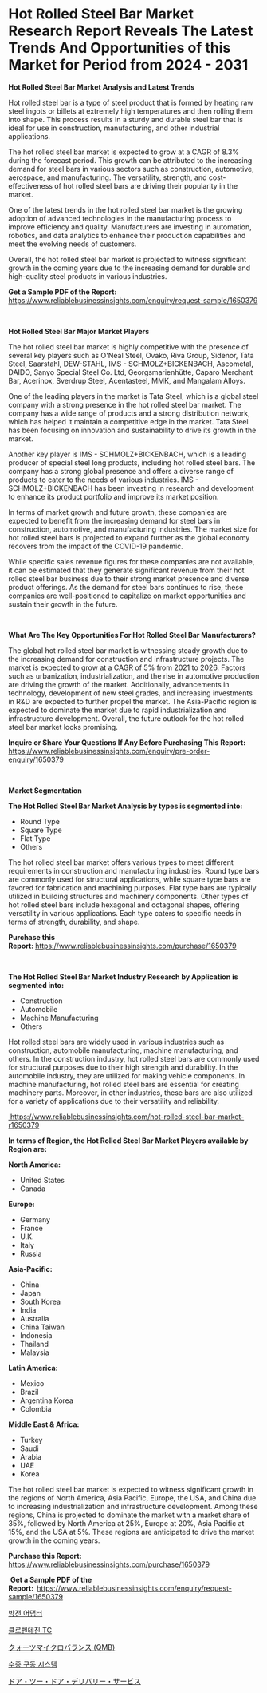 <p><h1>Hot Rolled Steel Bar Market Research Report Reveals The Latest Trends And Opportunities of this Market for Period from 2024 - 2031</h1></p><p><strong>Hot Rolled Steel Bar Market Analysis and Latest Trends</strong></p>
<p><p>Hot rolled steel bar is a type of steel product that is formed by heating raw steel ingots or billets at extremely high temperatures and then rolling them into shape. This process results in a sturdy and durable steel bar that is ideal for use in construction, manufacturing, and other industrial applications.</p><p>The hot rolled steel bar market is expected to grow at a CAGR of 8.3% during the forecast period. This growth can be attributed to the increasing demand for steel bars in various sectors such as construction, automotive, aerospace, and manufacturing. The versatility, strength, and cost-effectiveness of hot rolled steel bars are driving their popularity in the market.</p><p>One of the latest trends in the hot rolled steel bar market is the growing adoption of advanced technologies in the manufacturing process to improve efficiency and quality. Manufacturers are investing in automation, robotics, and data analytics to enhance their production capabilities and meet the evolving needs of customers.</p><p>Overall, the hot rolled steel bar market is projected to witness significant growth in the coming years due to the increasing demand for durable and high-quality steel products in various industries.</p></p>
<p><strong>Get a Sample PDF of the Report:&nbsp;</strong> <a href="https://www.reliablebusinessinsights.com/enquiry/request-sample/1650379">https://www.reliablebusinessinsights.com/enquiry/request-sample/1650379</a></p>
<p>&nbsp;</p>
<p><strong>Hot Rolled Steel Bar Major Market Players</strong></p>
<p><p>The hot rolled steel bar market is highly competitive with the presence of several key players such as O'Neal Steel, Ovako, Riva Group, Sidenor, Tata Steel, Saarstahl, DEW-STAHL, IMS - SCHMOLZ+BICKENBACH, Ascometal, DAIDO, Sanyo Special Steel Co. Ltd, Georgsmarienhütte, Caparo Merchant Bar, Acerinox, Sverdrup Steel, Acentasteel, MMK, and Mangalam Alloys.</p><p>One of the leading players in the market is Tata Steel, which is a global steel company with a strong presence in the hot rolled steel bar market. The company has a wide range of products and a strong distribution network, which has helped it maintain a competitive edge in the market. Tata Steel has been focusing on innovation and sustainability to drive its growth in the market.</p><p>Another key player is IMS - SCHMOLZ+BICKENBACH, which is a leading producer of special steel long products, including hot rolled steel bars. The company has a strong global presence and offers a diverse range of products to cater to the needs of various industries. IMS - SCHMOLZ+BICKENBACH has been investing in research and development to enhance its product portfolio and improve its market position.</p><p>In terms of market growth and future growth, these companies are expected to benefit from the increasing demand for steel bars in construction, automotive, and manufacturing industries. The market size for hot rolled steel bars is projected to expand further as the global economy recovers from the impact of the COVID-19 pandemic.</p><p>While specific sales revenue figures for these companies are not available, it can be estimated that they generate significant revenue from their hot rolled steel bar business due to their strong market presence and diverse product offerings. As the demand for steel bars continues to rise, these companies are well-positioned to capitalize on market opportunities and sustain their growth in the future.</p></p>
<p>&nbsp;</p>
<p><strong>What Are The Key Opportunities For Hot Rolled Steel Bar Manufacturers?</strong></p>
<p><p>The global hot rolled steel bar market is witnessing steady growth due to the increasing demand for construction and infrastructure projects. The market is expected to grow at a CAGR of 5% from 2021 to 2026. Factors such as urbanization, industrialization, and the rise in automotive production are driving the growth of the market. Additionally, advancements in technology, development of new steel grades, and increasing investments in R&D are expected to further propel the market. The Asia-Pacific region is expected to dominate the market due to rapid industrialization and infrastructure development. Overall, the future outlook for the hot rolled steel bar market looks promising.</p></p>
<p><strong>Inquire or Share Your Questions If Any Before Purchasing This Report:</strong> <a href="https://www.reliablebusinessinsights.com/enquiry/pre-order-enquiry/1650379">https://www.reliablebusinessinsights.com/enquiry/pre-order-enquiry/1650379</a></p>
<p>&nbsp;</p>
<p><strong>Market Segmentation</strong></p>
<p><strong>The Hot Rolled Steel Bar Market Analysis by types is segmented into:</strong></p>
<p><ul><li>Round Type</li><li>Square Type</li><li>Flat Type</li><li>Others</li></ul></p>
<p><p>The hot rolled steel bar market offers various types to meet different requirements in construction and manufacturing industries. Round type bars are commonly used for structural applications, while square type bars are favored for fabrication and machining purposes. Flat type bars are typically utilized in building structures and machinery components. Other types of hot rolled steel bars include hexagonal and octagonal shapes, offering versatility in various applications. Each type caters to specific needs in terms of strength, durability, and shape.</p></p>
<p><strong>Purchase this Report:&nbsp;</strong><a href="https://www.reliablebusinessinsights.com/purchase/1650379">https://www.reliablebusinessinsights.com/purchase/1650379</a></p>
<p>&nbsp;</p>
<p><strong>The Hot Rolled Steel Bar Market Industry Research by Application is segmented into:</strong></p>
<p><ul><li>Construction</li><li>Automobile</li><li>Machine Manufacturing</li><li>Others</li></ul></p>
<p><p>Hot rolled steel bars are widely used in various industries such as construction, automobile manufacturing, machine manufacturing, and others. In the construction industry, hot rolled steel bars are commonly used for structural purposes due to their high strength and durability. In the automobile industry, they are utilized for making vehicle components. In machine manufacturing, hot rolled steel bars are essential for creating machinery parts. Moreover, in other industries, these bars are also utilized for a variety of applications due to their versatility and reliability.</p></p>
<p><a href="https://www.reliablebusinessinsights.com/hot-rolled-steel-bar-market-r1650379">&nbsp;https://www.reliablebusinessinsights.com/hot-rolled-steel-bar-market-r1650379</a></p>
<p><strong>In terms of Region, the Hot Rolled Steel Bar Market Players available by Region are:</strong></p>
<p>
    <p> <strong> North America: </strong>
        <ul>
            <li>United States</li>
            <li>Canada</li>
        </ul>
        </p> 
    <p> <strong> Europe: </strong>
        <ul>
            <li>Germany</li>
            <li>France</li>
            <li>U.K.</li>
            <li>Italy</li>
            <li>Russia</li>
        </ul>
        </p> 
    <p> <strong> Asia-Pacific: </strong>
        <ul>
            <li>China</li>
            <li>Japan</li>
            <li>South Korea</li>
            <li>India</li>
            <li>Australia</li>
            <li>China Taiwan</li>
            <li>Indonesia</li>
            <li>Thailand</li>
            <li>Malaysia</li>
        </ul>
        </p> 
    <p> <strong> Latin America: </strong>
        <ul>
            <li>Mexico</li>
            <li>Brazil</li>
            <li>Argentina Korea</li>
            <li>Colombia</li>
        </ul>
        </p> 
    <p> <strong> Middle East & Africa: </strong>
        <ul>
            <li>Turkey</li>
            <li>Saudi</li>
            <li>Arabia</li>
            <li>UAE</li>
            <li>Korea</li>
        </ul>
    </p>
    </p>
<p><p>The hot rolled steel bar market is expected to witness significant growth in the regions of North America, Asia Pacific, Europe, the USA, and China due to increasing industrialization and infrastructure development. Among these regions, China is projected to dominate the market with a market share of 35%, followed by North America at 25%, Europe at 20%, Asia Pacific at 15%, and the USA at 5%. These regions are anticipated to drive the market growth in the coming years.</p></p>
<p><strong>Purchase this Report: </strong><a href="https://www.reliablebusinessinsights.com/purchase/1650379">https://www.reliablebusinessinsights.com/purchase/1650379</a></p>
<p>&nbsp;<strong>Get a Sample PDF of the Report:&nbsp;&nbsp;</strong><a href="https://www.reliablebusinessinsights.com/enquiry/request-sample/1650379">https://www.reliablebusinessinsights.com/enquiry/request-sample/1650379</a></p>
<p><strong></strong></p>
<p><p><a href="https://medium.com/@ryderpfeffer/%EB%B0%A9%EC%A0%84-%EC%96%B4%EB%8C%91%ED%84%B0-%EC%8B%9C%EC%9E%A5-%EB%B6%84%EC%84%9D-%EA%B8%80%EB%A1%9C%EB%B2%8C-%EC%82%B0%EC%97%85-%EC%A0%84%EB%A7%9D%EA%B3%BC-%EC%98%88%EC%B8%A1-2024%EB%85%84%EB%B6%80%ED%84%B0-2031%EB%85%84-d4d4d8e33796">방전 어댑터</a></p><p><a href="https://github.com/Madalyell456456/Market-Research-Report-List-2/blob/main/333274585878.md">클로펜테진 TC</a></p><p><a href="https://medium.com/@elmoray21/%E3%82%AF%E3%82%AA%E3%83%BC%E3%83%84%E3%83%9E%E3%82%A4%E3%82%AF%E3%83%AD%E3%83%90%E3%83%A9%E3%83%B3%E3%82%B9-qmb-%E5%B8%82%E5%A0%B4%E8%A6%8F%E6%A8%A1%E3%81%AF-%E3%82%B0%E3%83%AD%E3%83%BC%E3%83%90%E3%83%AB%E7%94%A3%E6%A5%AD%E3%81%AB%E3%81%8A%E3%81%91%E3%82%8B%E6%9C%80%E9%81%A9%E3%81%AA%E3%83%9E%E3%83%BC%E3%82%B1%E3%83%86%E3%82%A3%E3%83%B3%E3%82%B0%E3%83%81%E3%83%A3%E3%83%8D%E3%83%AB%E3%82%92%E6%98%8E%E3%82%89%E3%81%8B%E3%81%AB%E3%81%97%E3%81%BE%E3%81%99-1a22a3d1ca50">クォーツマイクロバランス (QMB)</a></p><p><a href="https://medium.com/@nettieboyle67/%EC%88%98%EC%A4%91-%EA%B5%AC%EB%8F%99-%EC%8B%9C%EC%8A%A4%ED%85%9C-%EC%8B%9C%EC%9E%A5-%EB%B6%84%EC%84%9D-%EA%B8%80%EB%A1%9C%EB%B2%8C-%EC%82%B0%EC%97%85-%EC%A0%84%EB%A7%9D-%EB%B0%8F-%EC%98%88%EC%B8%A1-2024%EB%85%84%EB%B6%80%ED%84%B0-2031%EB%85%84%EA%B9%8C%EC%A7%80-4b72d2e9c117">수중 구동 시스템</a></p><p><a href="https://github.com/JacksonWiza1924/Market-Research-Report-List-1/blob/main/357577894176.md">ドア・ツー・ドア・デリバリー・サービス</a></p></p>